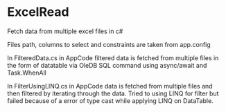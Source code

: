 # ExcelRead
Fetch data from multiple excel files in c#

Files path, columns to select and constraints are taken from app.config

In FilteredData.cs in AppCode filtered data is fetched from multiple files in the form of datatable via OleDB SQL command using async/await and Task.WhenAll

In FilterUsingLINQ.cs in AppCode data is fetched from multiple files and then filtered by iterating through the data.
Tried to using LINQ for filter but failed because of a error of type cast while applying LINQ on DataTable.
